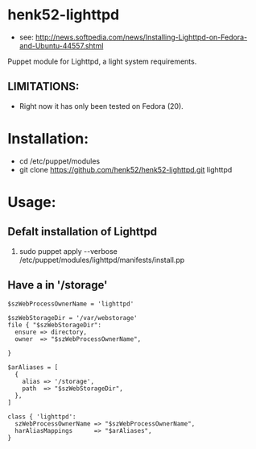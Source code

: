 henk52-lighttpd
===============

* see: http://news.softpedia.com/news/Installing-Lighttpd-on-Fedora-and-Ubuntu-44557.shtml

Puppet module for Lighttpd, a light system requirements.


## LIMITATIONS:
* Right now it has only been tested on Fedora (20).


# Installation:
* cd /etc/puppet/modules
* git clone https://github.com/henk52/henk52-lighttpd.git lighttpd


# Usage:

## Defalt installation of Lighttpd

1. sudo puppet apply --verbose /etc/puppet/modules/lighttpd/manifests/install.pp


## Have a in '/storage'

```
$szWebProcessOwnerName = 'lighttpd'

$szWebStorageDir = '/var/webstorage'
file { "$szWebStorageDir":
  ensure => directory,
  owner  => "$szWebProcessOwnerName",
  
}

$arAliases = [
  { 
    alias => '/storage',
    path  => "$szWebStorageDir",
  },
]

class { 'lighttpd':
  szWebProcessOwnerName => "$szWebProcessOwnerName",
  harAliasMappings      => "$arAliases",
}
```


